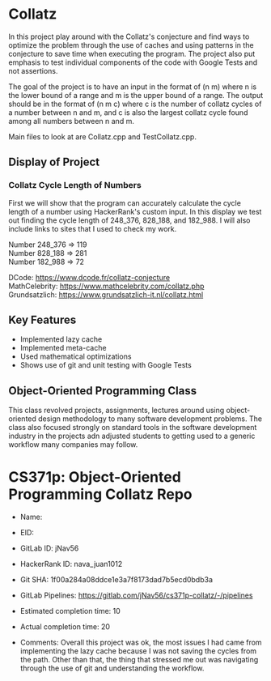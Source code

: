 # Collatz

In this project play around with the Collatz's conjecture and find ways to optimize the problem through the use of caches and using patterns in the conjecture to save time when executing the program. The project also put emphasis to test individual components of the code with Google Tests and not assertions.

The goal of the project is to have an input in the format of (n m) where n is the lower bound of a range and m is the upper bound of a range. The output should be in the format of (n m c) where c is the number of collatz cycles of a number between n and m, and c is also the largest collatz cycle found among all numbers between n and m.

Main files to look at are Collatz.cpp and TestCollatz.cpp.

## Display of Project

### Collatz Cycle Length of Numbers

First we will show that the program can accurately calculate the cycle length of a number using HackerRank's custom input. In this display we test out finding the cycle length of 248_376, 828_188, and 182_988. I will also include links to sites that I used to check my work.

Number 248_376 => 119 <br/>
Number 828_188 => 281 <br/>
Number 182_988 => 72 <br/>

DCode: https://www.dcode.fr/collatz-conjecture <br/>
MathCelebrity: https://www.mathcelebrity.com/collatz.php <br/>
Grundsatzlich: https://www.grundsatzlich-it.nl/collatz.html <br/>

## Key Features
- Implemented lazy cache
- Implemented meta-cache
- Used mathematical optimizations
- Shows use of git and unit testing with Google Tests

## Object-Oriented Programming Class

This class revolved projects, assignments, lectures around using object-oriented design methodology to many software development problems. The class also focused strongly on standard tools in the software development industry in the projects adn adjusted students to getting used to a generic workflow many companies may follow.

# CS371p: Object-Oriented Programming Collatz Repo

* Name: 

* EID: 

* GitLab ID: jNav56

* HackerRank ID: nava_juan1012

* Git SHA: 1f00a284a08ddce1e3a7f8173dad7b5ecd0bdb3a

* GitLab Pipelines: https://gitlab.com/jNav56/cs371p-collatz/-/pipelines

* Estimated completion time: 10

* Actual completion time: 20

* Comments: Overall this project was ok, the most issues I had came from
implementing the lazy cache because I was not saving the cycles from the
path. Other than that, the thing that stressed me out was navigating
through the use of git and understanding the workflow.

